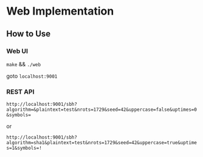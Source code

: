 # Web Implementation

## How to Use

### Web UI

`make` && `./web`

goto `localhost:9001`

### REST API

`http://localhost:9001/sbh?algorithm=&plaintext=test&nrots=1729&seed=42&uppercase=false&uptimes=0&symbols=`

or

`http://localhost:9001/sbh?algorithm=sha1&plaintext=test&nrots=1729&seed=42&uppercase=true&uptimes=1&symbols=!`
